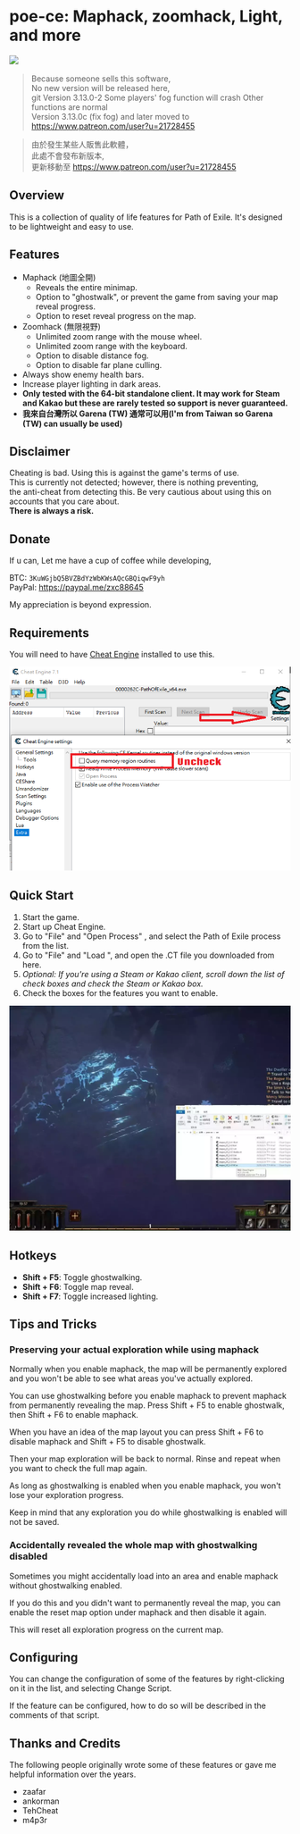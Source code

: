 
# poe-ce: Maphack, zoomhack, Light, and more  


![](https://img.shields.io/badge/Maphack-3.13.0-brightgreen)  




> Because someone sells this software,  
> No new version will be released here,  
> git Version 3.13.0-2 Some players' fog function will crash 
> Other functions are normal  
> Version 3.13.0c (fix fog) and later moved to https://www.patreon.com/user?u=21728455  

> 由於發生某些人販售此軟體，  
> 此處不會發布新版本,  
> 更新移動至 https://www.patreon.com/user?u=21728455

## Overview

  This is a collection of quality of life features for Path of Exile. It's designed to be lightweight and easy to use.

## Features
  * Maphack (地圖全開)
      - Reveals the entire minimap.
      - Option to "ghostwalk", or prevent the game from saving your map reveal progress.
      - Option to reset reveal progress on the map.
  * Zoomhack (無限視野)
      - Unlimited zoom range with the mouse wheel.
      - Unlimited zoom range with the keyboard.
      - Option to disable distance fog.
      - Option to disable far plane culling.
* Always show enemy health bars.
* Increase player lighting in dark areas.
* **Only tested with the 64-bit standalone client. It may work for Steam and Kakao but these are rarely tested so support is never guaranteed.**
* **我來自台灣所以 Garena (TW) 通常可以用(I'm from Taiwan so Garena (TW) can usually be used)**  

## Disclaimer

  Cheating is bad. Using this is against the game's terms of use.  
  This is currently not detected; however, there is nothing preventing,  
  the anti-cheat from detecting this. Be very cautious about using this on accounts that you care about.  
  **There is always a risk.**  


## Donate

  If u can, Let me have a cup of coffee while developing,  
  
  BTC: `3KuWGjbQ5BVZBdYzWbKWsAQcGBQiqwF9yh`  
  PayPal: https://paypal.me/zxc88645

  My appreciation is beyond expression.

## Requirements

  You will need to have [Cheat Engine](https://cheatengine.org) installed to use this.
  
  ![Img Error](img/Uncheck.png "Uncheck")


## Quick Start

  1. Start the game.
  2. Start up Cheat Engine.
  3. Go to "File" and "Open Process" , and select the Path of Exile process from the list.
  4. Go to "File" and "Load ", and open the .CT file you downloaded from here.
  5. *Optional: If you're using a Steam or Kakao client, scroll down the list of check boxes and check the Steam or Kakao box.*
  6. Check the boxes for the features you want to enable.

  ![WEBP Error](img/DynamicQuickStart.webp "Quick Start")

## Hotkeys

* **Shift + F5**: Toggle ghostwalking.
* **Shift + F6**: Toggle map reveal.
* **Shift + F7**: Toggle increased lighting.


## Tips and Tricks
    
    
### Preserving your actual exploration while using maphack
      
  Normally when you enable maphack, the map will be permanently explored and you won't be able to see what areas you've actually explored.  

  You can use ghostwalking before you enable maphack to prevent maphack from permanently revealing the map. Press Shift + F5 to enable ghostwalk, then Shift + F6 to enable maphack.  
  
  When you have an idea of the map layout you can press Shift + F6 to disable maphack and Shift + F5 to disable ghostwalk.  

  Then your map exploration will be back to normal. Rinse and repeat when you want to check the full map again.  
  
  As long as ghostwalking is enabled when you enable maphack, you won't lose your exploration progress.  

  Keep in mind that any exploration you do while ghostwalking is enabled will not be saved.  
    
### Accidentally revealed the whole map with ghostwalking disabled
  
  Sometimes you might accidentally load into an area and enable maphack without ghostwalking enabled.  

  If you do this and you didn't want to permanently reveal the map, you can enable the reset map option under maphack and then disable it again.  
  
  This will reset all exploration progress on the current map.  


## Configuring
  
  You can change the configuration of some of the features by right-clicking on it in the list, and selecting Change Script.  

  If the feature can be configured, how to do so will be described in the comments of that script.  


## Thanks and Credits

  The following people originally wrote some of these features or gave me helpful information over the years.

* zaafar
* ankorman
* TehCheat
* m4p3r
